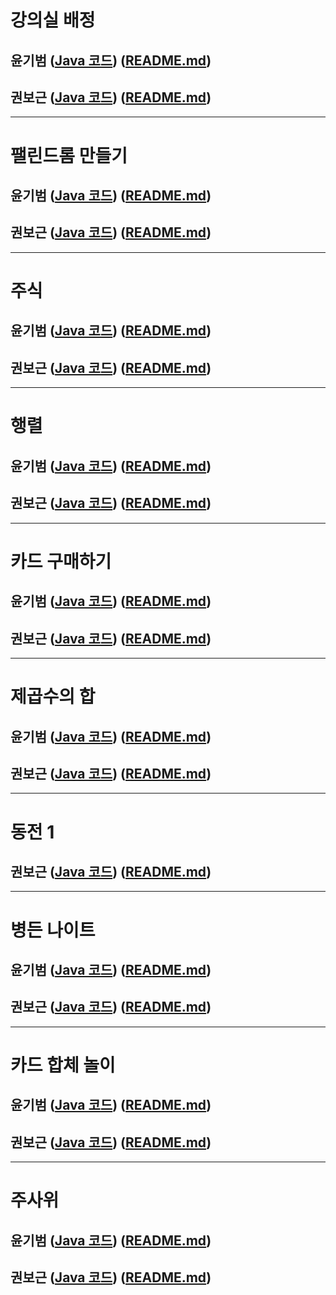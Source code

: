 # 강의실 배정

## 윤기범 ([Java 코드](백준_강의실배정_윤기범.java)) ([README.md](src/강의실배정_윤기범.md))
## 권보근 ([Java 코드](백준_강의실배정_권보근.java)) ([README.md](src/강의실배정_권보근.md))

<hr>

# 팰린드롬 만들기

## 윤기범 ([Java 코드](백준_팰린드롬만들기_윤기범.java)) ([README.md](src/팰린드롬만들기_윤기범.md))
## 권보근 ([Java 코드](백준_팰린드롬만들기_권보근.java)) ([README.md](src/팰린드롬만들기_권보근.md))

<hr>

# 주식

## 윤기범 ([Java 코드](백준_주식_윤기범.java)) ([README.md](src/주식_윤기범.md))
## 권보근 ([Java 코드](백준_주식_권보근.java)) ([README.md](src/주식_권보근.md))

<hr>

# 행렬
## 윤기범 ([Java 코드](백준_행렬_윤기범.java)) ([README.md](src/행렬_윤기범.md))
## 권보근 ([Java 코드](백준_행렬_권보근.java)) ([README.md](src/행렬_권보근.md))

<hr>

# 카드 구매하기

## 윤기범 ([Java 코드](백준_카드구매하기_윤기범.java)) ([README.md](src/카드구매하기_윤기범.md))
## 권보근 ([Java 코드](백준_카드구매하기_권보근.java)) ([README.md](src/카드구매하기_권보근.md))

<hr>

# 제곱수의 합

## 윤기범 ([Java 코드](백준_제곱수의합_윤기범.java)) ([README.md](src/제곱수의합_윤기범.md))
## 권보근 ([Java 코드](백준_제곱수의합_권보근.java)) ([README.md](src/제곱수의합_권보근.md))

<hr>

# 동전 1

## 권보근 ([Java 코드](백준_동전1_권보근.java)) ([README.md](src/동전1_권보근.md))

<hr>

# 병든 나이트

## 윤기범 ([Java 코드](백준_병든나이트_윤기범.java)) ([README.md](src/병든나이트_윤기범.md))
## 권보근 ([Java 코드](백준_병든나이트_권보근.java)) ([README.md](src/병든나이트_권보근.md))

<hr>

# 카드 합체 놀이

## 윤기범 ([Java 코드](백준_카드합체놀이_윤기범.java)) ([README.md](src/카드합체놀이_윤기범.md))
## 권보근 ([Java 코드](백준_카드합체놀이_권보근.java)) ([README.md](src/카드합체놀이_권보근.md))

<hr>

# 주사위
## 윤기범 ([Java 코드](백준_주사위_윤기범.java)) ([README.md](src/주사위_윤기범.md))
## 권보근 ([Java 코드](백준_주사위_권보근.java)) ([README.md](src/주사위_권보근.md))

